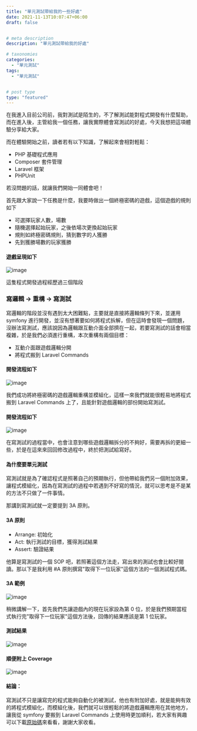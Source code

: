 ```yaml
---
title: "單元測試帶給我的一些好處"
date: 2021-11-13T10:07:47+06:00
draft: false


# meta description
description: "單元測試帶給我的好處"

# taxonomies
categories:
  - "單元測試"
tags:
  - "單元測試"


# post type
type: "featured"
---
```

在我進入目前公司前，我對測試是陌生的，不了解測試能對程式開發有什麼幫助，而在進入後，主管給我一個任務，讓我實際體會寫測試的好處，今天我想把這項體驗分享給大家。

而在體驗開始之前，讀者若有以下知識，了解起來會相對輕鬆：

- PHP 基礎程式應用
- Composer 套件管理
- Laravel 框架
- PHPUnit

若沒問題的話，就讓我們開始一同體會吧！

首先跟大家說一下任務是什麼，我要時做出一個終極密碼的遊戲，這個遊戲的規則如下

- 可選擇玩家人數，場數
- 隨機選擇起始玩家，之後依場次更換起始玩家
- 規則如終極密碼規則，猜到數字的人獲勝
- 先到獲勝場數的玩家獲勝

#### 遊戲呈現如下

![image](../../images/post/test1.gif)

這隻程式開發過程經歷過三個階段

### 寫邏輯 -> 重構 -> 寫測試

寫邏輯的階段並沒有遇到太大困難點，主要就是直接將邏輯條列下來，並運用 symfony 進行開發，並沒有想著要如何將程式拆解，但在這時會發現一個問題，沒辦法寫測試，應該說因為邏輯跟互動介面全部擠在一起，若要寫測試的話會相當複雜，於是我們必須進行重構，本次重構有兩個目標：
- 互動介面跟遊戲邏輯分開
- 將程式搬到 Laravel Commands


#### 開發流程如下
![image](../../images/post/test2.png)


我們成功將終極密碼的遊戲邏輯重構並模組化，這樣一來我們就能很輕易地將程式搬到 Laravel Commands 上了，且能針對遊戲邏輯的部份開始寫測試。

#### 開發流程如下
![image](../../images/post/test3.png)

在寫測試的過程當中，也會注意到哪些遊戲邏輯拆分的不夠好，需要再拆的更細一些，於是在這來來回回修改過程中，終於把測試給寫好。

#### 為什麼要單元測試

寫測試就是為了確認程式是照著自己的預期執行，但他帶給我們另一個附加效果，讓程式模組化，因為在寫測試的過程中若遇到不好寫的情況，就可以思考是不是某的方法不只做了一件事情。

那講到寫測試就一定要提到 3A 原則。

#### 3A 原則
- Arrange: 初始化
- Act: 執行測試的目標，獲得測試結果
- Assert: 驗證結果

他算是寫測試的一個 SOP 吧，若照著這個方法走，寫出來的測試也會比較好閱讀。那以下是我利用 #A 原則撰寫"取得下一位玩家"這個方法的一個測試程式碼。

#### 3A 範例

![image](../../images/post/test4.png)

稍微講解一下，首先我們先讓遊戲內的現在玩家設為第 0 位，於是我們預期當程式執行完"取得下一位玩家"這個方法後，回傳的結果應該是第 1 位玩家。

####  測試結果

![image](../../images/post/test5.png)

#### 順便附上 Coverage

![image](../../images/post/test6.png)

#### 結論：

寫測試不只是讓寫完的程式能夠自動化的被測試，他也有附加好處，就是能夠有效的將程式模組化，而模組化後，我們就可以很輕鬆的將遊戲邏輯應用在其他地方，讓我從 symfony 要搬到 Laravel Commands 上使用時更加順利，若大家有興趣可以下載[原始碼](https://github.com/JimChien666/laravelProject)來看看，謝謝大家收看。